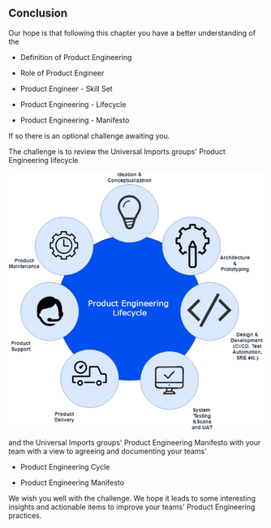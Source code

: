 ## Conclusion

Our hope is that following this chapter you have a better understanding of the

- Definition of Product Engineering

- Role of Product Engineer

- Product Engineer - Skill Set

- Product Engineering - Lifecycle

- Product Engineering - Manifesto

If so there is an optional challenge awaiting you.

The challenge is to review the Universal Imports groups' Product Engineering lifecycle

![Product Engineering Cycle](assets/productengineering-lifecycle.png)

and the Universal Imports groups' Product Engineering Manifesto with your team with a view to agreeing and documenting your teams'

- Product Engineering Cycle

- Product Engineering Manifesto

We wish you well with the challenge. We hope it leads to some interesting insights and actionable items to improve your teams' Product Engineering practices.
